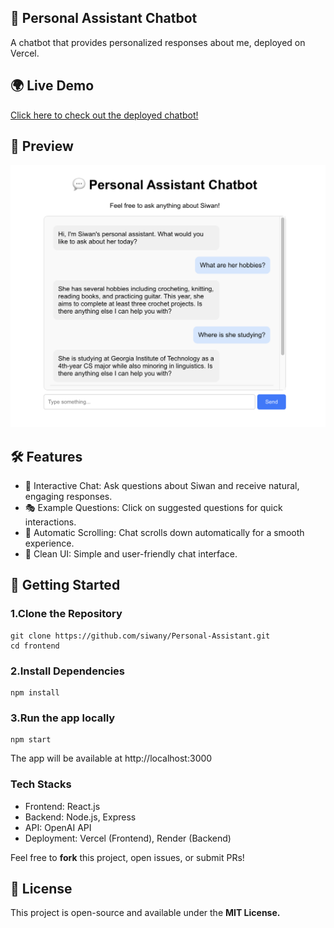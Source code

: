 ## 💬 Personal Assistant Chatbot
A chatbot that provides personalized responses about me, deployed on Vercel.

## 🌍 Live Demo
[Click here to check out the deployed chatbot!](https://personal-assistant-delta-orpin.vercel.app/)

## 📸 Preview
![preview](/assets/image.png)

## 🛠 Features

* 💬 Interactive Chat: Ask questions about Siwan and receive natural, engaging responses.
* 🎭 Example Questions: Click on suggested questions for quick interactions.
* 🔄 Automatic Scrolling: Chat scrolls down automatically for a smooth experience.
* 🎨 Clean UI: Simple and user-friendly chat interface.

## 🚀 Getting Started

### 1.Clone the Repository
```
git clone https://github.com/siwany/Personal-Assistant.git
cd frontend
```

### 2.Install Dependencies
```
npm install
```

### 3.Run the app locally
```
npm start
```

The app will be available at http://localhost:3000

### Tech Stacks
* Frontend: React.js
* Backend: Node.js, Express
* API: OpenAI API
* Deployment: Vercel (Frontend), Render (Backend)

Feel free to **fork** this project, open issues, or submit PRs!

## 📝 License
This project is open-source and available under the **MIT License.**



